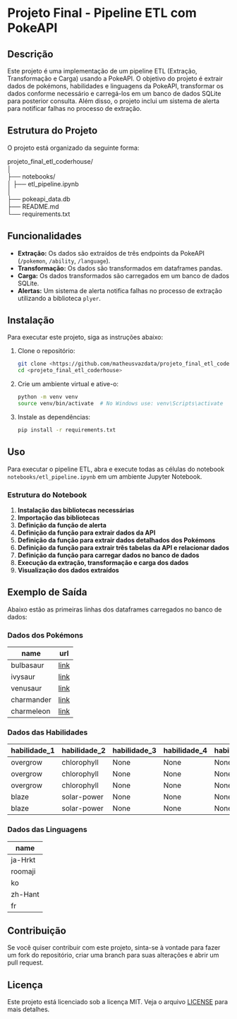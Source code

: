 # Projeto Final - Pipeline ETL com PokeAPI

## Descrição

Este projeto é uma implementação de um pipeline ETL (Extração, Transformação e Carga) usando a PokeAPI. O objetivo do projeto é extrair dados de pokémons, habilidades e linguagens da PokeAPI, transformar os dados conforme necessário e carregá-los em um banco de dados SQLite para posterior consulta. Além disso, o projeto inclui um sistema de alerta para notificar falhas no processo de extração.

## Estrutura do Projeto

O projeto está organizado da seguinte forma:

projeto_final_etl_coderhouse/ </br>
│ </br>
├── notebooks/ </br>
│ ├── etl_pipeline.ipynb </br>
│ </br>
├── pokeapi_data.db </br>
├── README.md </br>
└── requirements.txt </br>

## Funcionalidades

- **Extração:** Os dados são extraídos de três endpoints da PokeAPI (`/pokemon`, `/ability`, `/language`).
- **Transformação:** Os dados são transformados em dataframes pandas.
- **Carga:** Os dados transformados são carregados em um banco de dados SQLite.
- **Alertas:** Um sistema de alerta notifica falhas no processo de extração utilizando a biblioteca `plyer`.

## Instalação

Para executar este projeto, siga as instruções abaixo:

1. Clone o repositório:

   ```sh
   git clone <https://github.com/matheusvazdata/projeto_final_etl_coderhouse.git>
   cd <projeto_final_etl_coderhouse>
   ```

2. Crie um ambiente virtual e ative-o:

   ```sh
   python -m venv venv
   source venv/bin/activate  # No Windows use: venv\Scripts\activate
   ```

3. Instale as dependências:
   ```sh
   pip install -r requirements.txt
   ```

## Uso

Para executar o pipeline ETL, abra e execute todas as células do notebook `notebooks/etl_pipeline.ipynb` em um ambiente Jupyter Notebook.

### Estrutura do Notebook

1. **Instalação das bibliotecas necessárias**
2. **Importação das bibliotecas**
3. **Definição da função de alerta**
4. **Definição da função para extrair dados da API**
5. **Definição da função para extrair dados detalhados dos Pokémons**
6. **Definição da função para extrair três tabelas da API e relacionar dados**
7. **Definição da função para carregar dados no banco de dados**
8. **Execução da extração, transformação e carga dos dados**
9. **Visualização dos dados extraídos**

## Exemplo de Saída

Abaixo estão as primeiras linhas dos dataframes carregados no banco de dados:

### Dados dos Pokémons

| name       | url                                          |
| ---------- | -------------------------------------------- |
| bulbasaur  | [link](https://pokeapi.co/api/v2/pokemon/1/) |
| ivysaur    | [link](https://pokeapi.co/api/v2/pokemon/2/) |
| venusaur   | [link](https://pokeapi.co/api/v2/pokemon/3/) |
| charmander | [link](https://pokeapi.co/api/v2/pokemon/4/) |
| charmeleon | [link](https://pokeapi.co/api/v2/pokemon/5/) |

### Dados das Habilidades

| habilidade_1 | habilidade_2 | habilidade_3 | habilidade_4 | habilidade_5 |
| ------------ | ------------ | ------------ | ------------ | ------------ |
| overgrow     | chlorophyll  | None         | None         | None         |
| overgrow     | chlorophyll  | None         | None         | None         |
| overgrow     | chlorophyll  | None         | None         | None         |
| blaze        | solar-power  | None         | None         | None         |
| blaze        | solar-power  | None         | None         | None         |

### Dados das Linguagens

| name    |
| ------- |
| ja-Hrkt |
| roomaji |
| ko      |
| zh-Hant |
| fr      |

## Contribuição

Se você quiser contribuir com este projeto, sinta-se à vontade para fazer um fork do repositório, criar uma branch para suas alterações e abrir um pull request.

## Licença

Este projeto está licenciado sob a licença MIT. Veja o arquivo [LICENSE](LICENSE) para mais detalhes.
